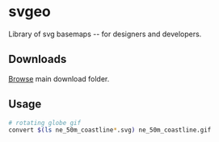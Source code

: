 # svgeo

Library of svg basemaps -- for designers and developers.

## Downloads

[Browse](https://github.com/geographyclub/svgeo/tree/main/svg) main download folder.

## Usage

```bash
# rotating globe gif
convert $(ls ne_50m_coastline*.svg) ne_50m_coastline.gif
```
